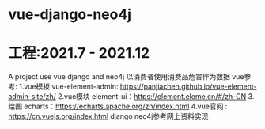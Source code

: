 # vue-django-neo4j
# 工程:2021.7 - 2021.12
A project use vue django and neo4j
以消费者使用消费品危害作为数据
vue参考:
1.vue模板 vue-element-admin: https://panjiachen.github.io/vue-element-admin-site/zh/
2.vue模块 element-ui：https://element.eleme.cn/#/zh-CN
3.绘图 echarts：https://echarts.apache.org/zh/index.html
4.vue官网 : https://cn.vuejs.org/index.html
django neo4j参考网上资料实现
